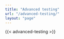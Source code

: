 ```yaml
---
title: "Advanced testing"
url: "/advanced-testing/"
layout: "page"
---
```


{{< advanced-testing >}}
